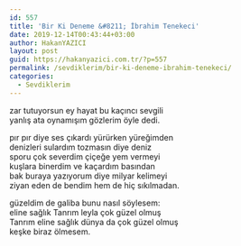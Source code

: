 ```yaml
---
id: 557
title: 'Bir Ki Deneme &#8211; İbrahim Tenekeci'
date: 2019-12-14T00:43:44+03:00
author: HakanYAZICI
layout: post
guid: https://hakanyazici.com.tr/?p=557
permalink: /sevdiklerim/bir-ki-deneme-ibrahim-tenekeci/
categories:
  - Sevdiklerim
---
```

zar tutuyorsun ey hayat bu kaçıncı sevgili  
yanlış ata oynamışım gözlerim öyle dedi.

pır pır diye ses çıkardı yürürken yüreğimden  
denizleri sulardım tozmasın diye deniz  
sporu çok severdim çiçeğe yem vermeyi  
kuşlara binerdim ve kaçardım basından  
bak buraya yazıyorum diye milyar kelimeyi  
ziyan eden de bendim hem de hiç sıkılmadan.

güzeldim de galiba bunu nasıl söylesem:  
eline sağlık Tanrım leyla çok güzel olmuş  
Tanrım eline sağlık dünya da çok güzel olmuş  
keşke biraz ölmesem.